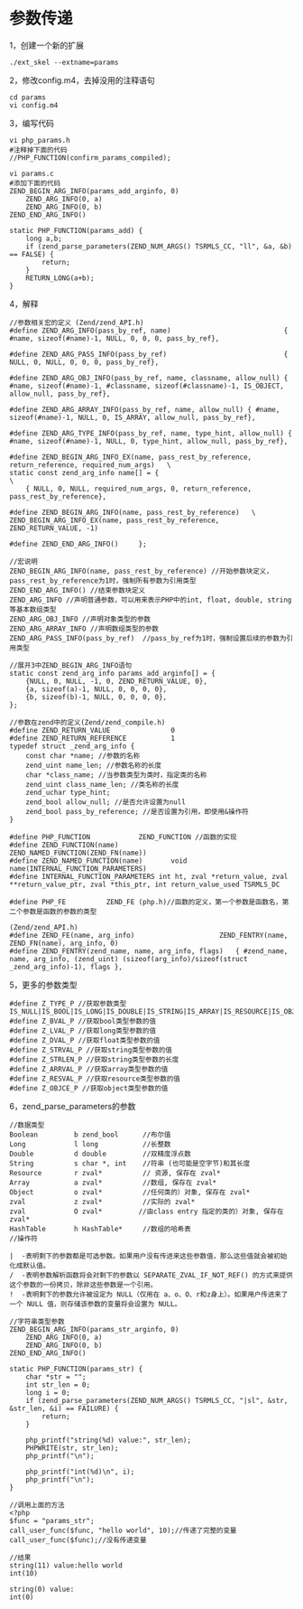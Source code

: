 # 参数传递

1，创建一个新的扩展

	./ext_skel --extname=params

2，修改config.m4，去掉没用的注释语句
	
	cd params
	vi config.m4
	
3，编写代码
	
	vi php_params.h
	#注释掉下面的代码
	//PHP_FUNCTION(confirm_params_compiled);
	
	vi params.c
	#添加下面的代码
	ZEND_BEGIN_ARG_INFO(params_add_arginfo, 0)
    	ZEND_ARG_INFO(0, a)
    	ZEND_ARG_INFO(0, b)
	ZEND_END_ARG_INFO()

	static PHP_FUNCTION(params_add) {
    	long a,b;
    	if (zend_parse_parameters(ZEND_NUM_ARGS() TSRMLS_CC, "ll", &a, &b) == FALSE) {
        	return;
    	}
    	RETURN_LONG(a+b);
	}

		
	

4，解释
	
	//参数相关宏的定义 (Zend/zend_API.h)
	#define ZEND_ARG_INFO(pass_by_ref, name)							{ #name, sizeof(#name)-1, NULL, 0, 0, 0, pass_by_ref},
	
	#define ZEND_ARG_PASS_INFO(pass_by_ref)								{ NULL, 0, NULL, 0, 0, 0, pass_by_ref},
	
	#define ZEND_ARG_OBJ_INFO(pass_by_ref, name, classname, allow_null) { #name, sizeof(#name)-1, #classname, sizeof(#classname)-1, IS_OBJECT, allow_null, pass_by_ref},
	
	#define ZEND_ARG_ARRAY_INFO(pass_by_ref, name, allow_null) { #name, sizeof(#name)-1, NULL, 0, IS_ARRAY, allow_null, pass_by_ref},
	
	#define ZEND_ARG_TYPE_INFO(pass_by_ref, name, type_hint, allow_null) { #name, sizeof(#name)-1, NULL, 0, type_hint, allow_null, pass_by_ref},
	
	#define ZEND_BEGIN_ARG_INFO_EX(name, pass_rest_by_reference, return_reference, required_num_args)	\
	static const zend_arg_info name[] = {																		\
		{ NULL, 0, NULL, required_num_args, 0, return_reference, pass_rest_by_reference},
		
	#define ZEND_BEGIN_ARG_INFO(name, pass_rest_by_reference)	\
	ZEND_BEGIN_ARG_INFO_EX(name, pass_rest_by_reference, ZEND_RETURN_VALUE, -1)  
	
	#define ZEND_END_ARG_INFO()		};
	
	//宏说明
	ZEND_BEGIN_ARG_INFO(name, pass_rest_by_reference) //开始参数块定义，pass_rest_by_reference为1时，强制所有参数为引用类型
	ZEND_END_ARG_INFO() //结束参数块定义
	ZEND_ARG_INFO //声明普通参数，可以用来表示PHP中的int, float, double, string等基本数组类型
	ZEND_ARG_OBJ_INFO //声明对象类型的参数
	ZEND_ARG_ARRAY_INFO //声明数组类型的参数
	ZEND_ARG_PASS_INFO(pass_by_ref)	 //pass_by_ref为1时，强制设置后续的参数为引用类型 
	
	//展开3中ZEND_BEGIN_ARG_INFO语句
	static const zend_arg_info params_add_arginfo[] = {
		{NULL, 0, NULL, -1, 0, ZEND_RETURN_VALUE, 0},
		{a, sizeof(a)-1, NULL, 0, 0, 0, 0},
		{b, sizeof(b)-1, NULL, 0, 0, 0, 0},
	};
	
	//参数在zend中的定义(Zend/zend_compile.h)
	#define ZEND_RETURN_VALUE				0
	#define ZEND_RETURN_REFERENCE			1
	typedef struct _zend_arg_info {
		const char *name; //参数的名称
		zend_uint name_len; //参数名称的长度
		char *class_name; //当参数类型为类时，指定类的名称
		zend_uint class_name_len; //类名称的长度
		zend_uchar type_hint; 
		zend_bool allow_null; //是否允许设置为null
		zend_bool pass_by_reference; //是否设置为引用，即使用&操作符
	}
	
	#define PHP_FUNCTION			ZEND_FUNCTION //函数的实现
	#define ZEND_FUNCTION(name)				ZEND_NAMED_FUNCTION(ZEND_FN(name))
	#define ZEND_NAMED_FUNCTION(name)		void name(INTERNAL_FUNCTION_PARAMETERS)
	#define INTERNAL_FUNCTION_PARAMETERS int ht, zval *return_value, zval **return_value_ptr, zval *this_ptr, int return_value_used TSRMLS_DC
	
	#define PHP_FE			ZEND_FE (php.h)//函数的定义，第一个参数是函数名，第二个参数是函数的参数的类型
	
	(Zend/zend_API.h)
	#define ZEND_FE(name, arg_info)						ZEND_FENTRY(name, ZEND_FN(name), arg_info, 0)
	#define ZEND_FENTRY(zend_name, name, arg_info, flags)	{ #zend_name, name, arg_info, (zend_uint) (sizeof(arg_info)/sizeof(struct _zend_arg_info)-1), flags }, 
	
5，更多的参数类型
	
	#define Z_TYPE_P //获取参数类型 IS_NULL|IS_BOOL|IS_LONG|IS_DOUBLE|IS_STRING|IS_ARRAY|IS_RESOURCE|IS_OBJECT
	#define Z_BVAL_P //获取bool类型参数的值
	#define Z_LVAL_P //获取long类型参数的值
	#define Z_DVAL_P //获取float类型参数的值
	#define Z_STRVAL_P //获取string类型参数的值
	#define Z_STRLEN_P //获取string类型参数的长度
	#define Z_ARRVAL_P //获取array类型参数的值
	#define Z_RESVAL_P //获取resource类型参数的值
	#define Z_OBJCE_P //获取object类型参数的值

6，zend_parse_parameters的参数

	//数据类型
	Boolean 		b zend_bool      //布尔值
	Long 			l long           //长整数
	Double 			d double         //双精度浮点数
	String 			s char *, int    //符串 (也可能是空字节)和其长度
	Resource 		r zval*          // 资源, 保存在 zval*
	Array 			a zval*          //数组, 保存在 zval*
	Object 			o zval*          //任何类的）对象, 保存在 zval*
	zval 			z zval*          //实际的 zval*
	zval            O zval*         //由class entry 指定的类的）对象, 保存在 zval*
	HashTable 		h HashTable*     //数组的哈希表
	//操作符
	
	|  -表明剩下的参数都是可选参数。如果用户没有传进来这些参数值，那么这些值就会被初始化成默认值。
	/  -表明参数解析函数将会对剩下的参数以 SEPARATE_ZVAL_IF_NOT_REF() 的方式来提供这个参数的一份拷贝，除非这些参数是一个引用。
	!  -表明剩下的参数允许被设定为 NULL（仅用在 a、o、O、r和z身上）。如果用户传进来了一个 NULL 值，则存储该参数的变量将会设置为 NULL。 
	
	//字符串类型参数
	ZEND_BEGIN_ARG_INFO(params_str_arginfo, 0)
    	ZEND_ARG_INFO(0, a)
    	ZEND_ARG_INFO(0, b)
	ZEND_END_ARG_INFO()

	static PHP_FUNCTION(params_str) {
    	char *str = "";
    	int str_len = 0;
    	long i = 0;
    	if (zend_parse_parameters(ZEND_NUM_ARGS() TSRMLS_CC, "|sl", &str, &str_len, &i) == FAILURE) {
        	return;
    	}

    	php_printf("string(%d) value:", str_len);
    	PHPWRITE(str, str_len);
    	php_printf("\n");

    	php_printf("int(%d)\n", i);
    	php_printf("\n");
	}	
	
	//调用上面的方法
	<?php
	$func = "params_str";
	call_user_func($func, "hello world", 10);//传递了完整的变量
	call_user_func($func);//没有传递变量
	
	//结果
	string(11) value:hello world
	int(10)

	string(0) value:
	int(0)
	
	

	
	
	
	
	
	
	
	
		